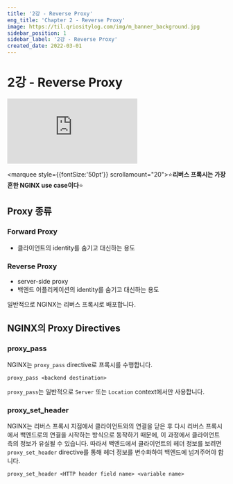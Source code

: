 ```yaml
---
title: '2강 - Reverse Proxy'
eng_title: 'Chapter 2 - Reverse Proxy'
image: https://til.qriositylog.com/img/m_banner_background.jpg
sidebar_position: 1
sidebar_label: '2강 - Reverse Proxy'
created_date: 2022-03-01
---
```


# 2강 - Reverse Proxy

<div class="video-container">
<iframe src="https://www.youtube.com/embed/lZVAI3PqgHc" title="YouTube video player" frameborder="0" allow="accelerometer; autoplay; clipboard-write; encrypted-media; gyroscope; picture-in-picture" allowfullscreen></iframe>
</div>

<marquee style={{fontSize:'50pt'}} scrollamount="20">⭐<b>리버스 프록시는 가장 흔한 NGINX use case이다</b>⭐</marquee>

## Proxy 종류

### Forward Proxy
- 클라이언트의 identity를 숨기고 대신하는 용도

### Reverse Proxy
- server-side proxy
- 백엔드 어플리케이션의 identity를 숨기고 대신하는 용도

일반적으로 NGINX는 리버스 프록시로 배포합니다.

## NGINX의 Proxy Directives

### proxy_pass

NGINX는 `proxy_pass` directive로 프록시를 수행합니다.

```
proxy_pass <backend destination>
```

`proxy_pass`는 일반적으로 `Server` 또는 `Location` context에서만 사용합니다.

### proxy_set_header

NGINX는 리버스 프록시 지점에서 클라이언트와의 연결을 닫은 후 다시 리버스 프록시에서 백엔드로의 연결을 시작하는 방식으로 동작하기 때문에, 이 과정에서 클라이언트 측의 정보가 유실될 수 있습니다. 따라서 백엔드에서 클라이언트의 헤더 정보를 보려면 `proxy_set_header` directive를 통해 헤더 정보를 변수화하여 백엔드에 넘겨주어야 합니다.

```
proxy_set_header <HTTP header field name> <variable name>
```